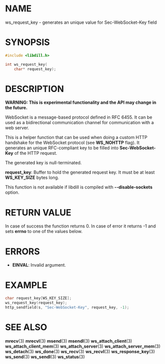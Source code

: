 # NAME

 ws_request_key - generates an unique value for Sec-WebSocket-Key field

# SYNOPSIS

```c
#include <libdill.h>

int ws_request_key(
    char* request_key);
```

# DESCRIPTION

 **WARNING: This is experimental functionality and the API may change in the future.**

 WebSocket is a message-based protocol defined in RFC 6455. It can be used as a bidirectional communication channel for communication with a web server.

 This is a helper function that can be used when doing a custom HTTP handshake for the WebSocket protocol (see **WS_NOHTTP** flag). It generates an unique RFC-compliant key to be filled into **Sec-WebSocket-Key** of the HTTP request.

 The generated key is null-terminated.

 **request_key**:                     Buffer to hold the generated request key. It must be at least                    **WS_KEY_SIZE** bytes long.                

 This function is not available if libdill is compiled with **--disable-sockets** option.

# RETURN VALUE

 In case of success the function returns 0. In case of error it returns -1 and sets **errno** to one of the values below.

# ERRORS

* **EINVAL**: Invalid argument.

# EXAMPLE

```c
char request_key[WS_KEY_SIZE];
ws_request_key(request_key);
http_sendfield(s, "Sec-WebSocket-Key", request_key, -1);
```

# SEE ALSO

 **mrecv**(3) **mrecvl**(3) **msend**(3) **msendl**(3) **ws_attach_client**(3) **ws_attach_client_mem**(3) **ws_attach_server**(3) **ws_attach_server_mem**(3) **ws_detach**(3) **ws_done**(3) **ws_recv**(3) **ws_recvl**(3) **ws_response_key**(3) **ws_send**(3) **ws_sendl**(3) **ws_status**(3) 

